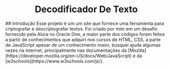 <h1 align="center">Decodificador De Texto</h1>
## Introdução
Esse projeto é um um site que fornece uma ferramenta para criptografar e descriptografar textos. Foi criado por mim em um desafio fornecido pela Alura no Oracle One, a maior parte dos códigos foram feitos a partir de conhecimentos que adquiri nos cursos de HTML, CSS, a parte de JavaScript apesar de um conhecimento maior, busquei ajuda algumas vezes na internet, principalmente nas documentações da [Mozilla](https://developer.mozilla.org/en-US/docs/Web/JavaScript) e da [w3schools](https://www.w3schools.com/js/).
